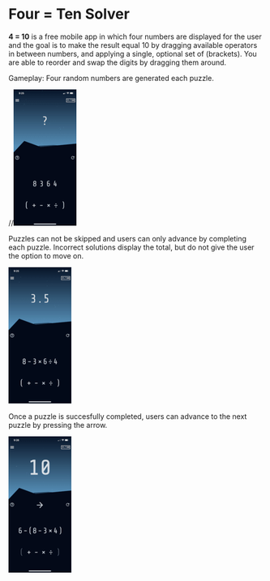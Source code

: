 # Four = Ten Solver
<strong>4 = 10</strong> is a free mobile app in which four numbers are displayed for the user and the goal is to make the result equal 10 by dragging available operators in between numbers, and applying a single, optional set of (brackets). You are able to reorder and swap the digits by dragging them around. 

Gameplay: 
Four random numbers are generated each puzzle.

//![Sample Output](https://github.com/DallasHa/Four-Equals-Ten-Solver/blob/fcd578791de9123a222a37f8f74993e73eedacb2/screenshot1.png?raw=true "Title")

Puzzles can not be skipped and users can only advance by completing each puzzle. Incorrect solutions display the total, but do not give the user the option to move on.

![Sample Output](https://github.com/DallasHa/Four-Equals-Ten-Solver/blob/fcd578791de9123a222a37f8f74993e73eedacb2/screenshot2.png?raw=true "Title")

Once a puzzle is succesfully completed, users can advance to the next puzzle by pressing the arrow.

![Sample Output](https://github.com/DallasHa/Four-Equals-Ten-Solver/blob/fcd578791de9123a222a37f8f74993e73eedacb2/screenshot3.png?raw=true "Title")






